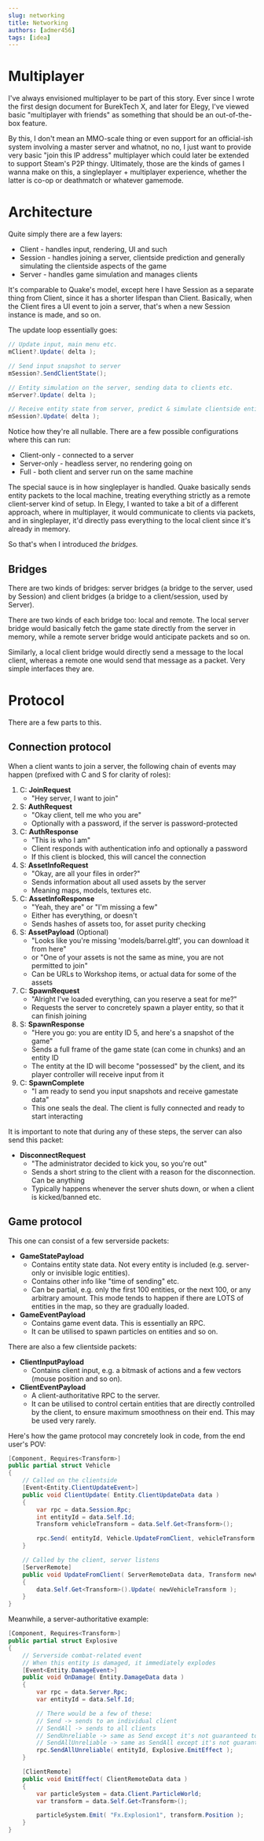 ```yaml
---
slug: networking
title: Networking
authors: [admer456]
tags: [idea]
---
```


# Multiplayer

I've always envisioned multiplayer to be part of this story. Ever since I wrote the first design document for BurekTech X, and later for Elegy, I've viewed basic "multiplayer with friends" as something that should be an out-of-the-box feature. 

By this, I don't mean an MMO-scale thing or even support for an official-ish system involving a master server and whatnot, no no, I just want to provide very basic "join this IP address" multiplayer which could later be extended to support Steam's P2P thingy. Ultimately, those are the kinds of games I wanna make on this, a singleplayer + multiplayer experience, whether the latter is co-op or deathmatch or whatever gamemode.

# Architecture

Quite simply there are a few layers:
* Client - handles input, rendering, UI and such
* Session - handles joining a server, clientside prediction and generally simulating the clientside aspects of the game
* Server - handles game simulation and manages clients

It's comparable to Quake's model, except here I have Session as a separate thing from Client, since it has a shorter lifespan than Client. Basically, when the Client fires a UI event to join a server, that's when a new Session instance is made, and so on.

The update loop essentially goes:
```cs
// Update input, main menu etc.
mClient?.Update( delta );

// Send input snapshot to server
mSession?.SendClientState();

// Entity simulation on the server, sending data to clients etc.
mServer?.Update( delta );

// Receive entity state from server, predict & simulate clientside entities
mSession?.Update( delta );
```
Notice how they're all nullable. There are a few possible configurations where this can run:
* Client-only - connected to a server
* Server-only - headless server, no rendering going on
* Full - both client and server run on the same machine

The special sauce is in how singleplayer is handled. Quake basically sends entity packets to the local machine, treating everything strictly as a remote client-server kind of setup. In Elegy, I wanted to take a bit of a different approach, where in multiplayer, it would communicate to clients via packets, and in singleplayer, it'd directly pass everything to the local client since it's already in memory.

So that's when I introduced *the bridges.*

## Bridges

There are two kinds of bridges: server bridges (a bridge to the server, used by Session) and client bridges (a bridge to a client/session, used by Server).

There are two kinds of each bridge too: local and remote. The local server bridge would basically fetch the game state directly from the server in memory, while a remote server bridge would anticipate packets and so on.

Similarly, a local client bridge would directly send a message to the local client, whereas a remote one would send that message as a packet. Very simple interfaces they are.

# Protocol

There are a few parts to this.

## Connection protocol

When a client wants to join a server, the following chain of events may happen (prefixed with C and S for clarity of roles):
1. C: **JoinRequest**
    * "Hey server, I want to join"
2. S: **AuthRequest**
    * "Okay client, tell me who you are"
    * Optionally with a password, if the server is password-protected
3. C: **AuthResponse**
    * "This is who I am"
    * Client responds with authentication info and optionally a password
    * If this client is blocked, this will cancel the connection
4. S: **AssetInfoRequest**
    * "Okay, are all your files in order?"
    * Sends information about all used assets by the server
    * Meaning maps, models, textures etc.
5. C: **AssetInfoResponse**
    * "Yeah, they are" or "I'm missing a few"
    * Either has everything, or doesn't
    * Sends hashes of assets too, for asset purity checking
6. S: **AssetPayload** (Optional)
    * "Looks like you're missing 'models/barrel.gltf', you can download it from here"
    * or "One of your assets is not the same as mine, you are not permitted to join"
    * Can be URLs to Workshop items, or actual data for some of the assets
7. C: **SpawnRequest**
    * "Alright I've loaded everything, can you reserve a seat for me?"
    * Requests the server to concretely spawn a player entity, so that it can finish joining
8. S: **SpawnResponse**
    * "Here you go: you are entity ID 5, and here's a snapshot of the game"
    * Sends a full frame of the game state (can come in chunks) and an entity ID
    * The entity at the ID will become "possessed" by the client, and its player controller will receive input from it
9. C: **SpawnComplete**
    * "I am ready to send you input snapshots and receive gamestate data"
    * This one seals the deal. The client is fully connected and ready to start interacting

It is important to note that during any of these steps, the server can also send this packet:
* **DisconnectRequest**
    * "The administrator decided to kick you, so you're out"
    * Sends a short string to the client with a reason for the disconnection. Can be anything
    * Typically happens whenever the server shuts down, or when a client is kicked/banned etc.

## Game protocol

This one can consist of a few serverside packets:
* **GameStatePayload**
    * Contains entity state data. Not every entity is included (e.g. server-only or invisible logic entities).
    * Contains other info like "time of sending" etc.
    * Can be partial, e.g. only the first 100 entities, or the next 100, or any arbitrary amount. This mode tends to happen if there are LOTS of entities in the map, so they are gradually loaded.
* **GameEventPayload**
    * Contains game event data. This is essentially an RPC.
    * It can be utilised to spawn particles on entities and so on.

There are also a few clientside packets:
* **ClientInputPayload**
    * Contains client input, e.g. a bitmask of actions and a few vectors (mouse position and so on).
* **ClientEventPayload**
    * A client-authoritative RPC to the server.
    * It can be utilised to control certain entities that are directly controlled by the client, to ensure maximum smoothness on their end. This may be used very rarely.

Here's how the game protocol may concretely look in code, from the end user's POV:
```cs
[Component, Requires<Transform>]
public partial struct Vehicle
{
    // Called on the clientside
    [Event<Entity.ClientUpdateEvent>]
    public void ClientUpdate( Entity.ClientUpdateData data )
    {
        var rpc = data.Session.Rpc;
        int entityId = data.Self.Id;
        Transform vehicleTransform = data.Self.Get<Transform>();

        rpc.Send( entityId, Vehicle.UpdateFromClient, vehicleTransform );
    }

    // Called by the client, server listens
    [ServerRemote]
    public void UpdateFromClient( ServerRemoteData data, Transform newVehicleTransform )
    {
        data.Self.Get<Transform>().Update( newVehicleTransform );
    }
}
```

Meanwhile, a server-authoritative example:
```cs
[Component, Requires<Transform>]
public partial struct Explosive
{
    // Serverside combat-related event
    // When this entity is damaged, it immediately explodes
    [Event<Entity.DamageEvent>]
    public void OnDamage( Entity.DamageData data )
    {
        var rpc = data.Server.Rpc;
        var entityId = data.Self.Id;

        // There would be a few of these:
        // Send -> sends to an individual client
        // SendAll -> sends to all clients
        // SendUnreliable -> same as Send except it's not guaranteed to arrive
        // SendAllUnreliable -> same as SendAll except it's not guaranteed to arrive
        rpc.SendAllUnreliable( entityId, Explosive.EmitEffect );
    }

    [ClientRemote]
    public void EmitEffect( ClientRemoteData data )
    {
        var particleSystem = data.Client.ParticleWorld;
        var transform = data.Self.Get<Transform>();

        particleSystem.Emit( "Fx.Explosion1", transform.Position );
    }
}
```
